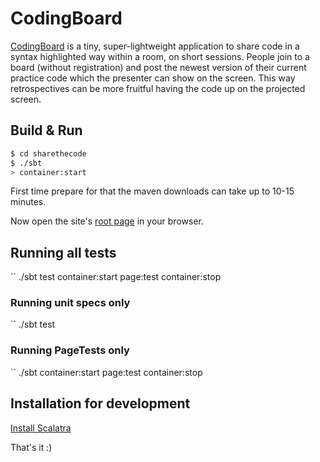 # CodingBoard #

[CodingBoard](http://codingboard.org) is a tiny, super-lightweight application to share code in a syntax highlighted way within a room, on short sessions. 
People join to a board (without registration) and post the newest version of their current practice code which the presenter can show on the screen. This way retrospectives can be more fruitful having the code up on the projected screen. 

## Build & Run ##

```sh
$ cd sharethecode
$ ./sbt
> container:start
```
First time prepare for that the maven downloads can take up to 10-15 minutes.

Now open the site's [root page](http://localhost:8080/) in your browser.

## Running all tests

`` ./sbt test container:start page:test container:stop

### Running unit specs only

`` ./sbt test

### Running PageTests only

`` ./sbt container:start page:test container:stop

## Installation for development ##

[Install Scalatra](http://www.scalatra.org/getting-started/installation.html)


That's it :) 
